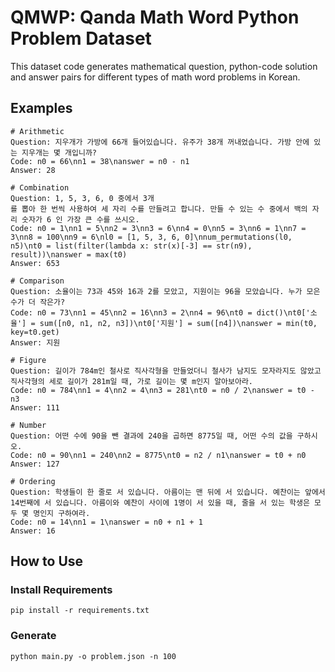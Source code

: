 # QMWP: Qanda Math Word Python Problem Dataset

This dataset code generates mathematical question, python-code solution and answer pairs for different types of math word problems in Korean.

## Examples

```
# Arithmetic
Question: 지우개가 가방에 66개 들어있습니다. 유주가 38개 꺼내었습니다. 가방 안에 있는 지우개는 몇 개입니까?
Code: n0 = 66\nn1 = 38\nanswer = n0 - n1
Answer: 28

# Combination
Question: 1, 5, 3, 6, 0 중에서 3개
를 뽑아 한 번씩 사용하여 세 자리 수를 만들려고 합니다. 만들 수 있는 수 중에서 백의 자리 숫자가 6 인 가장 큰 수를 쓰시오.
Code: n0 = 1\nn1 = 5\nn2 = 3\nn3 = 6\nn4 = 0\nn5 = 3\nn6 = 1\nn7 = 3\nn8 = 100\nn9 = 6\nl0 = [1, 5, 3, 6, 0]\nnum_permutations(l0, n5)\nt0 = list(filter(lambda x: str(x)[-3] == str(n9), result))\nanswer = max(t0)
Answer: 653

# Comparison
Question: 소율이는 73과 45와 16과 2를 모았고, 지원이는 96을 모았습니다. 누가 모은 수가 더 작은가?
Code: n0 = 73\nn1 = 45\nn2 = 16\nn3 = 2\nn4 = 96\nt0 = dict()\nt0['소율'] = sum([n0, n1, n2, n3])\nt0['지원'] = sum([n4])\nanswer = min(t0, key=t0.get)
Answer: 지원

# Figure
Question: 길이가 784m인 철사로 직사각형을 만들었더니 철사가 남지도 모자라지도 않았고 직사각형의 세로 길이가 281m일 때, 가로 길이는 몇 m인지 알아보아라.
Code: n0 = 784\nn1 = 4\nn2 = 4\nn3 = 281\nt0 = n0 / 2\nanswer = t0 - n3
Answer: 111

# Number
Question: 어떤 수에 90을 뺀 결과에 240을 곱하면 8775일 때, 어떤 수의 값을 구하시오.
Code: n0 = 90\nn1 = 240\nn2 = 8775\nt0 = n2 / n1\nanswer = t0 + n0
Answer: 127

# Ordering
Question: 학생들이 한 줄로 서 있습니다. 아름이는 맨 뒤에 서 있습니다. 예찬이는 앞에서 14번째에 서 있습니다. 아름이와 예찬이 사이에 1명이 서 있을 때, 줄을 서 있는 학생은 모두 몇 명인지 구하여라.
Code: n0 = 14\nn1 = 1\nanswer = n0 + n1 + 1
Answer: 16
```

## How to Use

### Install Requirements

`pip install -r requirements.txt`

### Generate

```
python main.py -o problem.json -n 100
```
